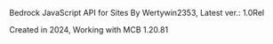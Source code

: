 Bedrock JavaScript API for Sites
By Wertywin2353, Latest ver.: 1.0Rel

Created in 2024, Working with MCB 1.20.81
